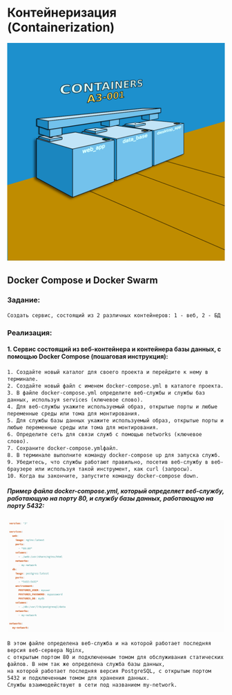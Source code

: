 # Контейнеризация (Containerization)
   
![](source/container.png)

## Docker Compose и Docker Swarm

### Задание:

    Cоздать сервис, состоящий из 2 различных контейнеров: 1 - веб, 2 - БД

### Реализация:

#### 1. Сервис состоящий из веб-контейнера и контейнера базы данных, с помощью Docker Compose (пошаговая инструкция):


    1. Создайте новый каталог для своего проекта и перейдите к нему в терминале.
    2. Создайте новый файл с именем docker-compose.yml в каталоге проекта.
    3. В файле docker-compose.yml определите веб-службы и службы баз данных, используя services (ключевое слово).
    4. Для веб-службы укажите используемый образ, открытые порты и любые переменные среды или тома для монтирования.
    5. Для службы базы данных укажите используемый образ, открытые порты и любые переменные среды или тома для монтирования.
    6. Определите сеть для связи служб с помощью networks (ключевое слово).
    7. Сохраните docker-compose.ymlфайл.
    8. В терминале выполните команду docker-compose up для запуска служб.
    9. Убедитесь, что службы работают правильно, посетив веб-службу в веб-браузере или используя такой инструмент, как curl (запросы).
    10. Когда вы закончите, запустите команду docker-compose down.

##### Пример файла docker-compose.yml, который определяет веб-службу, работающую на порту 80, и службу базы данных, работающую на порту 5432:

![](source/yml_file.png)

    В этом файле определена веб-служба и на которой работает последняя версия веб-сервера Nginx,
    с открытым портом 80 и подключенным томом для обслуживания статических файлов. В нем так же определена служба базы данных,
    на которой работает последняя версия PostgreSQL, с открытым портом 5432 и подключенным томом для хранения данных.
    Службы взаимодействуют в сети под названием my-network. 
